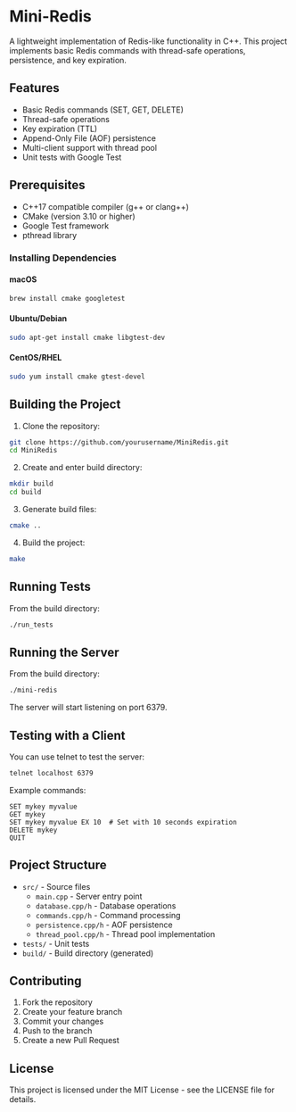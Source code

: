 # Mini-Redis

A lightweight implementation of Redis-like functionality in C++. This project implements basic Redis commands with thread-safe operations, persistence, and key expiration.

## Features

- Basic Redis commands (SET, GET, DELETE)
- Thread-safe operations
- Key expiration (TTL)
- Append-Only File (AOF) persistence
- Multi-client support with thread pool
- Unit tests with Google Test

## Prerequisites

- C++17 compatible compiler (g++ or clang++)
- CMake (version 3.10 or higher)
- Google Test framework
- pthread library

### Installing Dependencies

#### macOS
```bash
brew install cmake googletest
```

#### Ubuntu/Debian
```bash
sudo apt-get install cmake libgtest-dev
```

#### CentOS/RHEL
```bash
sudo yum install cmake gtest-devel
```

## Building the Project

1. Clone the repository:
```bash
git clone https://github.com/yourusername/MiniRedis.git
cd MiniRedis
```

2. Create and enter build directory:
```bash
mkdir build
cd build
```

3. Generate build files:
```bash
cmake ..
```

4. Build the project:
```bash
make
```

## Running Tests

From the build directory:
```bash
./run_tests
```

## Running the Server

From the build directory:
```bash
./mini-redis
```

The server will start listening on port 6379.

## Testing with a Client

You can use telnet to test the server:
```bash
telnet localhost 6379
```

Example commands:
```
SET mykey myvalue
GET mykey
SET mykey myvalue EX 10  # Set with 10 seconds expiration
DELETE mykey
QUIT
```

## Project Structure

- `src/` - Source files
  - `main.cpp` - Server entry point
  - `database.cpp/h` - Database operations
  - `commands.cpp/h` - Command processing
  - `persistence.cpp/h` - AOF persistence
  - `thread_pool.cpp/h` - Thread pool implementation
- `tests/` - Unit tests
- `build/` - Build directory (generated)

## Contributing

1. Fork the repository
2. Create your feature branch
3. Commit your changes
4. Push to the branch
5. Create a new Pull Request

## License

This project is licensed under the MIT License - see the LICENSE file for details. 